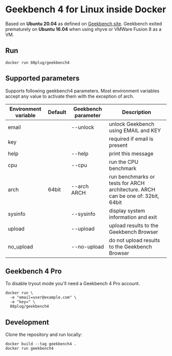 # Geekbench 4 for Linux inside Docker

Based on **Ubuntu 20.04** as defined on [Geekbench site](https://www.geekbench.com/download/linux/). Geekbench exited prematurely on **Ubuntu 16.04** when using xhyve or VMWare Fusion 8 as a VM.

## Run

```
docker run 88plug/geekbench4
```

## Supported parameters

Supports following geekbench4 parameters. Most environment variables accept any value to activate them with the exception of arch.

| Environment variable | Default | Geekbench parameter | Description |
| -------------------- | ------- | ------------------- | --------------------- |
| email |  | --unlock | unlock Geekbench using EMAIL and KEY |
| key |  |  | required if email is present |
| help |  | --help | print this message |
| cpu |  | --cpu | run the CPU benchmark |
| arch | 64bit | --arch ARCH | run benchmarks or tests for ARCH architecture. ARCH can be one of: 32bit, 64bit |
| sysinfo |  | --sysinfo | display system information and exit |
| upload |  | --upload | upload results to the Geekbench Browser |
| no_upload |  | --no-upload | do not upload results to the Geekbench Browser |

## Geekbench 4 Pro

To disable tryout mode you'll need a Geekbench 4 Pro account.

```
docker run \
  -e "email=user@example.com" \
  -e "key=" \
  88plug/geekbench4
```

## Development

Clone the repository and run locally:

```
docker build --tag geekbench4 .
docker run geekbench4
```
